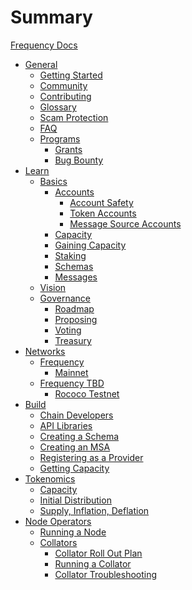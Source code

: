 # Summary

[Frequency Docs](index.md)
- [General]()
    - [Getting Started]()
    - [Community]()
    - [Contributing]()
    - [Glossary](glossary.md)
    - [Scam Protection]()
    - [FAQ]()
    - [Programs]()
        - [Grants]()
        - [Bug Bounty]()
- [Learn]()
    - [Basics]()
        - [Accounts](Basics/AccountsOverview.md)
            - [Account Safety]()
            - [Token Accounts](Basics/TokenAccounts.md)
            - [Message Source Accounts](Basics/MessageSourceAccounts.md)
        - [Capacity](Basics/Capacity.md)
        - [Gaining Capacity](Basics/GainingCapacity.md)
        - [Staking]()
        - [Schemas](Basics/Schemas.md)
        - [Messages]()
    - [Vision]()
    - [Governance]()
        - [Roadmap]()
        - [Proposing]()
        - [Voting]()
        - [Treasury]()
- [Networks]()
    - [Frequency]()
        - [Mainnet]()
    - [Frequency TBD]()
        - [Rococo Testnet]()
- [Build]()
    - [Chain Developers]()
    - [API Libraries]()
    - [Creating a Schema]()
    - [Creating an MSA]()
    - [Registering as a Provider]()
    - [Getting Capacity]()
- [Tokenomics](Tokenomics/TokenomicsOverview.md)
  - [Capacity](Tokenomics/Capacity.md)
  - [Initial Distribution](Tokenomics/InitialDistribution.md)
  - [Supply, Inflation, Deflation](Tokenomics/SupplyInflationDeflation.md)
- [Node Operators]()
    - [Running a Node]()
    - [Collators](NodeOperators/Collators.md)
       - [Collator Roll Out Plan](NodeOperators/CollatorRollOut.md)
        - [Running a Collator](NodeOperators/RunningCollators.md)
        - [Collator Troubleshooting](NodeOperators/CollatorTroubleshooting.md)

